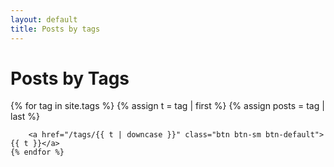 ```yaml
---
layout: default
title: Posts by tags
---
```


<div class="home" id="home">
  <h1 class="pageTitle">Posts by Tags</h1>
  	{% for tag in site.tags %}
		{% assign t = tag | first %}
		{% assign posts = tag | last %}

		<a href="/tags/{{ t | downcase }}" class="btn btn-sm btn-default">{{ t }}</a>
    {% endfor %}
</div>
